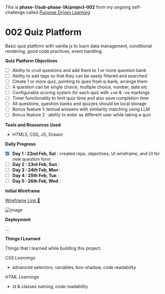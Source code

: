 This is **phase-1/sub-phase-1A/project-002** from my ongoing self-challenge called [Purpose Driven Learning](https://github.com/hritik-agarwal/purpose-driven-learning/blob/main/README.md)

# 002 Quiz Platform

Basic quiz platform with vanilla js to learn data management, conditional rendering, good code practices, event handling.

**Quiz Platform Objectives**

* [ ] Ability to crud questions and add them to 1 or more question bank
* [ ] Ability to add tags so that they can be easily filtered and searched
* [ ] Create 1 or more quiz, pointing to ques from q-bank, arrange them
* [ ] A question can be single choice, multiple choice, number, date etc
* [ ] Configurable scoring system for each quiz with +ve & -ve markings
* [ ] Timer functionality to limit quiz-time and also save completion time
* [ ] All questions, question banks and quizzes should be local storage
* [ ] Bonus feature 1: textual answers with similarity matching using LLM
* [ ] Bonus feature 2 : ability to enter as different user while taking a quiz

**Tools and Resources Used**

- HTML5, CSS, JS, Drawio

**Daily Progress**

* [X] **Day 1 : 22nd Feb, Sat** : created repo, objectives, UI wireframe, and UI for new question form
* [ ] **Day 2 : 23rd Feb, Sun** :
* [ ] **Day 3 : 24th Feb, Mon** :
* [ ] **Day 4 : 25th Feb, Tue** :
* [ ] **Day 5 : 26th Feb, Wed** :

**Initial Wireframe**

[Wireframe Link 🔗](https://viewer.diagrams.net/?tags=%7B%7D&lightbox=1&target=blank&highlight=0000ff&edit=_blank&layers=1&nav=1&title=002-quiz-platform.drawio&dark=0#R%3Cmxfile%3E%3Cdiagram%20name%3D%22Page-1%22%20id%3D%22DsKCn4apmS_QsH5NpR0J%22%3E7V1bc6O4Ev41rtp5cIo7%2BDFxkt2tmp0zu96pOXXeMMg2FQwewONkfv2RhMRNje0kILBnkgeDxE1fX9TdakkTfb59%2Fj1xd5u%2FYh%2BFE03xnyf6%2FUTTVMu08A8peWElmjLLS9ZJ4LOysmAR%2FECsUGGl%2B8BHae3CLI7DLNjVC704ipCX1crcJIkP9ctWcVh%2F685dI6Fg4bmhWPo18LNNXupodln%2BBwrWG%2F5m1WLt27r8YtaSdOP68aFSpD9M9HkSx1l%2BtH2eo5Cgx3HJ73tsqS0%2BLEFRds4NX1eLzeIP59Pq4DjeYvv5q6r8M9Xyp3x3wz1rMPvY7IUjcNgEGVrsXI%2BcHzCZJ%2FrdJtuG%2BEzFh6sgDOdxGCf0ah2pvolsXJ5mSfyEKjUzy9ZdC9ewV6IkQ8%2BtbVELhDBvoXiLsuQFX8JuMBimnKssdn4oSVSUbarkUWxW6jK%2BWBfPLqHDBwy9VyCpA0haIX7v3RIfrDPa8LxgFeNWVjG2vu1jXjFNqQzc4gtUc%2Fec38bq%2BYP%2B%2FvLn%2F3D959DNVnGy5c%2FF350%2Fuv46XFz5hAZ1k3gf%2BchnxHwdrVeOhzwPovXSMQ1TGZbWel%2BUNgRKzxPkZgiX%2Fb1HaRbEUacwY4FyfAOC2dGWutWTSM3OhNnoC2ZTgLlEV7lzo6f08lEumHQwlK1jzBz8%2BIGuAWV7aJRtAeWP8TogjEyeqyn4LN5n70O6Bx0wvBJwTtsnJUjKaZDcMFhH%2BNjDiKAE6NJM8s%2B64kp5%2FgfxrUX%2FcM0OJQFuNErI24Nozd6Y38BtR60bQmnK6U7RUgBCaWZflOIG%2B%2FFuUfnyp0BADEN2gkoErAAb5besYhv4PrkdJHedIQghF%2BxlahcyYp5hj2gy7RFVFZCvAE5NScvdEmSiZbqrGIZ%2B8L1pKy4TwHoErqsUVd7178sOHX%2Flyae940N4UbpzI9C8Xrre05pyx9TLBZhY2VniRimn%2Fx11JYu6kJBv6rvJ02%2FJevkbpiAmkcJ%2FPuS%2FpEYzzfykevDhA2i9PzzvQjdyKWb6Y4EXb2T%2B%2BW9s%2BxtgW6CQOM41KSXm1XCEvI3SA0pSAZnaXWcrkRCtsvepkC4UttbQGo4pag0T0BpFF9y92oB8%2FxMOakU0CNerpp4ze%2FUAZnqmGl7iPeYH5VvJaj5KvSTYsbMNSshlN%2Fiv1asd2EjSTaNuXapiB4DNAqDv7Y2S7bGHHih5n8Q7XH8fHwjBpuTp2NoJ0dTbxAGGHbdgH2ZBeRrtt0vci2P5pdbAIxXVSyGuIRJXd6QSVww39EjcW98njYgIJKjST5GoK3nVJj6Q%2BhUxyzRln9KfdfCduIkK7XZdqrwvhr6AayiZvmKco0f6zvcJhQr39lMWQ7kMQukKZGZLJZQYKumRUJ%2FQoSASPvjkbtFYSWU4p0mlmVJJJcZbjlioPVDvqPHbEqOX82XzfZrF20nuiOdK3eNuulvY3Us3RaQjoJq%2FYqxl1Ipr9QiglrV6Y%2Be3QTnPcWs2NXH9gLRvuc8y8vXkmd4GeU%2FL%2BDk%2F45YJOfY5BqTduYmiBNFun6VHGgz5asM1mAYUPUw6QrkVbS0xwVJmprkTInB3FURy%2Bru0z9%2FG1PKOqSWetrZxbN0CEEDXbEDX9Dbup84AXfOeEGV3EUkpoUcDcH%2Fg0GNvATBNDD2KQ0VXEHl07Dry2tCRR02MPHbL%2B6uVBg8w%2B9aS5JYMyOMg0j1CLUZrCuPwY5CKY0f98nYXIGunQbalcrPUMMoCuYm3Kain9BXxer1I9SFA5rkC1Btx28MoRXKMGABX4RyanoZP2Eu1s%2B%2Ft9LW6jNd2cSsvqEuMQJ43DxiMRT8qZk2GTCAUqapSFaTUCEihIDmrpj1qyQ7opTf7M0DnGY5UnSeGQSpif18deOm0h0FWSw9jz5ZKR9KhOw20gVQVXW4PI%2BaqPPgBkNSzibfLfSqFJ%2B1mPwwMOxpSVQjkLb9ShVhqrjl0jf%2FCCuS%2FZ2sKmRQxRkYRXfTh1JtBIdJHB5HoewkAoci%2FJdMNiP0QumkaeHVcIPMA%2BcLcgwZG%2BBXxPvHQGWonc5M1yo5cmAfFRdQrqEIJCLwsQaGbBd%2FrHwxBzd7wOQ6oPHO%2BV%2BtENZUGtfKGsrtKgokPslq6Wf6gHAjhQZTyRbPfwQyil%2FgP8oMEeSRSzBMYaGB1v2NB5W9taeGEAz66SxS%2B1RJNUBr8cJf0eYSxdqTZFAjzbmLeHxNINmOG3TwpOsYqEx4Rh1bxVW4MS3VqNOLTTN7KQ%2FySeLVKUT9UFd3DqzWVTCBmLtdU0sUx79GZSqY2dK%2FTgbd1VabS8BQR%2FSltXKbS8BCJTtD16lFbBFuyHhW9qfHpUSDDSipL8pf90qOjoYjocuoj06ODQyR2%2FjT02cBo9EFss%2BH2WWC2gExgodSw1q5IarpGB3A3x90sYMwATs5w%2BgLc%2FElyBCCo4SHO%2FqDWBKiLObwXmyRgNlAWbS6pSQLmrySBvpIELOdcCeqNuO1JAvBA9HgnGRLBn5xIYOg3v4C%2BX5P4rl8JDCPT3Wpdd9uWqLtnUnU3FFG7GtuvmX8AGSSgE9OjQXLVxrZpjQ9waL2MXJsEXJHwVRkev%2FDhqVx%2FFkonuFyV0wzRWdDKL1JTpM32hIcC5%2F8kPp1HyfqxSr7TNdDEauoliCa6TJpYUm14NvP9W07ciE7kG3Mem9Gglw2tUQXRqzez3BLN8up8yMENu9oKGiM3QpmO%2BTeozSd9m52Z5LQfWufrDX4F9IvUEIEldUY3nbH%2FWLBg5q7LNJRxKhhzptYIBi2goRozmQpGcmIzoxVPC0ovqTcABj0l9waiRZXrXUV9H1qDDCqbs9lNw01WtRsRY0fhhfXl3HoC2YY8N6zoRYQljtJZDeveBhQHT0CQoult0d2aDoyR3Ui9gzCSOpJpAw4Q1ppEcQ4Ik2mdJ3Ya1A0VF3a%2F3KWYq8B027HAyQXpNmsEus0B3L9RciQIlmyOhBNjJzTcfnEcaTWGnJyWvlYmNwI97Qi40T4HKNm82B7dPD2mcnFhM8Nu6AMHmFAoNXfG6WDy1muXomNhsyzYogvykhzVBsRFrp%2FEveyfN%2B%2FRHJkpPNMEirQNxnTYs8rZkUXnyUdcAqAoP7QwU3%2F8D0X5R%2BfCAquHS3VhZ6J9NzoXFsBIrtx2ENC9Lk06OEWggO3YZNsZOjw1E12Lsck2hJFcTmr3KX5O2R6cIir30a8za6iZ9ToDVvEDU%2FR1tS%2FEDVEG5uWasMQLq1mneT75FSyneEYCPxQK6pHzRQdBCHAAm%2BqcEe4YvwMhxjt0aGedMg4liSSiF%2FE5dMl3u4WzdgWywHcZOKKUZMuC6JhU8mwAH3n0Eb1mPvQMiufJZW6pmSqVvAcqNX4S7%2Fz4EI04rqc5%2Bk2TaEPH9VRF7K4XmZu0CsYF7NfILbwjINuA59QjxmKoe%2BGRFdIp4wudMjHNHml5c6X4tpXjK1218mqZI2PqVNQqBy0bEdjzVtlqfpvw%2BXmSoPKRbKDF9uISm66Q4SqyEME1DLqYjnbjOJNTWlpTjBtNqqYG9vjrVM7n9A%2BS8weL%2FJ%2F0lvjsWrMvxYvdQsAxNSwwdaA3V0kFdk1rW%2BBEgWbsv2uMfNj5RUqTIICRaCgQOfqjBrAXd22DkxVGQiv2pFJSaoJ0vvzMyOgCLTwL0aW%2FrQWBTa1%2BJyvi3bneE%2B8pztwnxW1OiC3mxdI%2Bi0A%2BXbnbIHzJb9nGUZzmlCvq0%2BAH67mV3XNeTrqiKet9bulnEAuqrCJEn25jn90XxYwLgC5WMylhcP3mL3xDSAoeaGkS4yuLM46dSdHDJffkmAiHScAyyU7QJ65Vi2s5g7zpMVr5mJxCRQ0zJE1uSvLLcioVl3FpIQXkm2oSQwopWqScSk15WSk5%2FFncxCS1VTkp6pmhSeorn51LzDnAFFUFJqUMmUSKiiuNKjAvZTk1R3l5LlRFHTFLeRWTrRLmkiZExorydeX9TYrR04Js1cI6M7HrBK7rYdueNm3XrtXa9GAf2g7af1murwBsDLfYL7fQOlzvgP1u9qDcgrB36YnpvE84Bq8m198FdnOjncknuklXl86ui5wVmINoeQ5arjoKdGpW07QdAQ%2BLMQUhzHl5YYU6L%2BvQPCMogc54PcwTpp%2FLuopm1h%2F%2BDw%3D%3D%3C%2Fdiagram%3E%3C%2Fmxfile%3E)

![image](https://github.com/user-attachments/assets/456f3bd0-9976-43ff-9dbe-41d3c58111e1)

**Deployment**

...

**Things I Learned**

Things that I learned while building this project.

*CSS Learnings*

- advanced selectors, variables, box-shadow, code readability

*HTML Learnings*

- id & classes naming, code readability
